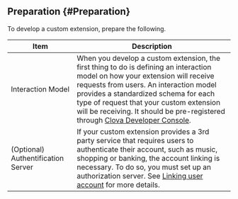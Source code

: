 ## Preparation {#Preparation}
To develop a custom extension, prepare the following.

| Item         | Description                            |
|-------------|--------------------------------|
| Interaction Model | When you develop a custom extension, the first thing to do is defining an interaction model on how your extension will receive requests from users. An interaction model provides a standardized schema for each type of request that your custom extension will be receiving. It should be pre-registered through [Clova Developer Console](/DevConsole/ClovaDevConsole_Overview.md). |
| (Optional) Authentification Server | If your custom extension provides a 3rd party service that requires users to authenticate their account, such as music, shopping or banking, the account linking is necessary. To do so, you must set up an authorization server. See [Linking user account](/CEK/Guides/LinkUserAccount.md) for more details. |
